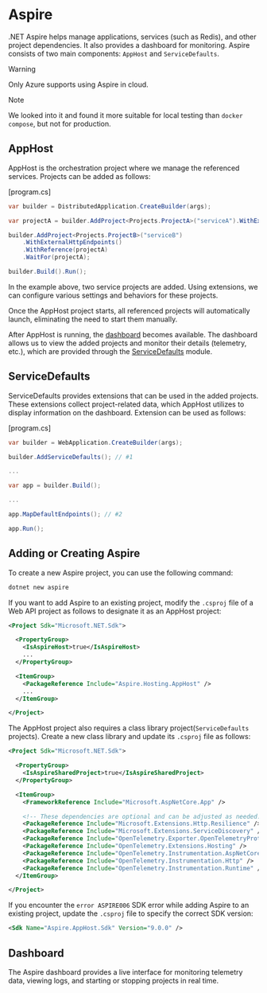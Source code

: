 # Aspire

.NET Aspire helps manage applications, services (such as Redis), and other
project dependencies. It also provides a dashboard for monitoring. Aspire
consists of two main components: `AppHost` and `ServiceDefaults`.

> [!WARNING]
>
> Only Azure supports using Aspire in cloud.

> [!NOTE]
>
> We looked into it and found it more suitable for local testing than `docker
> compose`, but not for production.

## AppHost

AppHost is the orchestration project where we manage the referenced services.
Projects can be added as follows:

[program.cs]
```csharp
var builder = DistributedApplication.CreateBuilder(args);

var projectA = builder.AddProject<Projects.ProjectA>("serviceA").WithExternalHttpEndpoints();

builder.AddProject<Projects.ProjectB>("serviceB")
    .WithExternalHttpEndpoints()
    .WithReference(projectA)
    .WaitFor(projectA);

builder.Build().Run();
```

In the example above, two service projects are added. Using extensions, we can
configure various settings and behaviors for these projects.

Once the AppHost project starts, all referenced projects will automatically
launch, eliminating the need to start them manually.

After AppHost is running, the [dashboard](#dashboard) becomes available. The
dashboard allows us to view the added projects and monitor their details
(telemetry, etc.), which are provided through the
[ServiceDefaults](#servicedefault) module.

## ServiceDefaults

ServiceDefaults provides extensions that can be used in the added projects.
These extensions collect project-related data, which AppHost utilizes to display
information on the dashboard. Extension can be used as follows:

[program.cs]
```csharp
var builder = WebApplication.CreateBuilder(args);

builder.AddServiceDefaults(); // #1

...

var app = builder.Build();

...

app.MapDefaultEndpoints(); // #2

app.Run();
```

## Adding or Creating Aspire

To create a new Aspire project, you can use the following command:

```sh
dotnet new aspire
```

If you want to add Aspire to an existing project, modify the `.csproj` file of
a Web API project as follows to designate it as an AppHost project:

```xml
<Project Sdk="Microsoft.NET.Sdk">

  <PropertyGroup>
    <IsAspireHost>true</IsAspireHost>
    ...
  </PropertyGroup>

  <ItemGroup>
    <PackageReference Include="Aspire.Hosting.AppHost" />
    ...
  </ItemGroup>

</Project>
```

The AppHost project also requires a class library project(`ServiceDefaults`
projects). Create a new class  library and update its `.csproj` file as follows:

```xml
<Project Sdk="Microsoft.NET.Sdk">

  <PropertyGroup>
    <IsAspireSharedProject>true</IsAspireSharedProject>
  </PropertyGroup>

  <ItemGroup>
    <FrameworkReference Include="Microsoft.AspNetCore.App" />

    <!-- These dependencies are optional and can be adjusted as needed. -->
    <PackageReference Include="Microsoft.Extensions.Http.Resilience" />
    <PackageReference Include="Microsoft.Extensions.ServiceDiscovery" />
    <PackageReference Include="OpenTelemetry.Exporter.OpenTelemetryProtocol" />
    <PackageReference Include="OpenTelemetry.Extensions.Hosting" />
    <PackageReference Include="OpenTelemetry.Instrumentation.AspNetCore" />
    <PackageReference Include="OpenTelemetry.Instrumentation.Http" />
    <PackageReference Include="OpenTelemetry.Instrumentation.Runtime" />
  </ItemGroup>

</Project>
```

If you encounter the `error ASPIRE006` SDK error while adding Aspire to an
existing project, update the `.csproj` file to specify the correct SDK version:

```xml
<Sdk Name="Aspire.AppHost.Sdk" Version="9.0.0" />
```

## Dashboard

The Aspire dashboard provides a live interface for monitoring telemetry data,
viewing logs, and starting or stopping projects in real time.